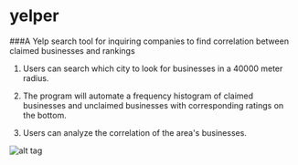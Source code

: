 # yelper
###A Yelp search tool for inquiring companies to find correlation between claimed businesses and rankings

1.  Users can search which city to look for businesses in a 40000 meter radius.

2.  The program will automate a frequency histogram of claimed businesses and unclaimed businesses with corresponding ratings on the bottom.

3.  Users can analyze the correlation of the area's businesses.

![alt tag](https://cloud.githubusercontent.com/assets/10639044/8482805/d515d3c6-20a0-11e5-8e93-51cddfe67b43.png)

